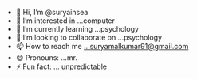 - 👋 Hi, I’m @suryainsea
- 👀 I’m interested in ...computer
- 🌱 I’m currently learning ...psychology
- 💞️ I’m looking to collaborate on ...psychology
- 📫 How to reach me ...suryamalkumar91@gmail.com
- 😄 Pronouns: ...mr. 
- ⚡ Fun fact: ... unpredictable

<!---
suryainsea/suryainsea is a ✨ special ✨ repository because its `README.md` (this file) appears on your GitHub profile.
You can click the Preview link to take a look at your changes.
--->

